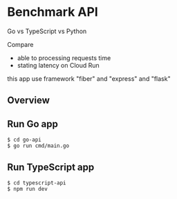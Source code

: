 # Benchmark API

Go vs TypeScript vs Python

Compare

- able to processing requests time
- stating latency on Cloud Run

this app use framework "fiber" and "express" and "flask"

## Overview

## Run Go app

```
$ cd go-api
$ go run cmd/main.go
```

## Run TypeScript app

```
$ cd typescript-api
$ npm run dev
```
